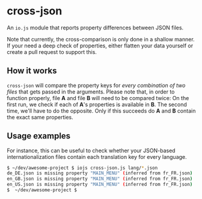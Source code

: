# cross-json
An `io.js` module that reports property differences between JSON files.

Note that currently, the cross-comparison is only done in a shallow manner. If your need a deep check of properties, either flatten your data yourself or create a pull request to support this.

## How it works

`cross-json` will compare the property keys for *every combination of two files* that gets passed in the arguments. Please note that, in order to function properly, file **A** and file **B** will need to be compared twice: On the first run, we check if each of **A**'s properties is available in **B**. The second time, we'll have to do the opposite. Only if this succeeds do **A** and **B** contain the exact same properties.

## Usage examples

For instance, this can be useful to check whether your JSON-based internationalization files contain each translation key for every language.

```bash
$ ~/dev/awesome-project $ iojs cross-json.js lang/*.json
de_DE.json is missing property "MAIN_MENU" (inferred from fr_FR.json)
en_GB.json is missing property "MAIN_MENU" (inferred from fr_FR.json)
en_US.json is missing property "MAIN_MENU" (inferred from fr_FR.json)
$  ~/dev/awesome-project $
```
